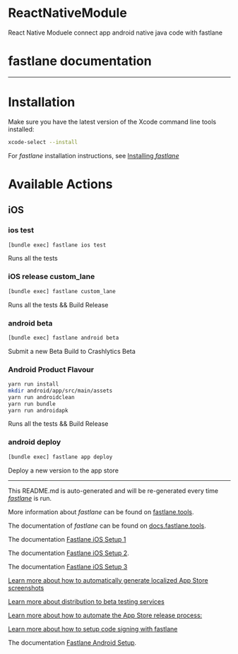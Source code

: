 # ReactNativeModule
 React Native Moduele connect app android native java code with fastlane

# fastlane documentation
----

# Installation

Make sure you have the latest version of the Xcode command line tools installed:

```sh
xcode-select --install
```

For _fastlane_ installation instructions, see [Installing _fastlane_](https://docs.fastlane.tools/#installing-fastlane)

# Available Actions

## iOS

### ios test

```sh
[bundle exec] fastlane ios test
```

Runs all the tests

### iOS release custom_lane

```sh
[bundle exec] fastlane custom_lane
```

Runs all the tests && Build Release

### android beta

```sh
[bundle exec] fastlane android beta
```

Submit a new Beta Build to Crashlytics Beta

### Android Product Flavour

```sh
yarn run install
mkdir android/app/src/main/assets
yarn run androidclean
yarn run bundle
yarn run androidapk
```

Runs all the tests && Build Release

### android deploy

```sh
[bundle exec] fastlane app deploy
```

Deploy a new version to the app store

----

This README.md is auto-generated and will be re-generated every time [_fastlane_](https://fastlane.tools) is run.

More information about _fastlane_ can be found on [fastlane.tools](https://fastlane.tools).

The documentation of _fastlane_ can be found on [docs.fastlane.tools](https://docs.fastlane.tools).

The documentation [Fastlane iOS Setup 1](https://docs.fastlane.tools/getting-started/ios/beta-deployment/#best-practices)

The documentation [Fastlane iOS Setup 2](https://thecodingmachine.github.io/react-native-boilerplate/docs/BetaBuild/).

The documentation [Fastlane iOS Setup 3](https://docs.fastlane.tools/getting-started/cross-platform/react-native/)

[Learn more about how to automatically generate localized App Store screenshots](https://docs.fastlane.tools/getting-started/ios/screenshots/)

[Learn more about distribution to beta testing services](https://docs.fastlane.tools/getting-started/ios/beta-deployment/)

[Learn more about how to automate the App Store release process:](https://docs.fastlane.tools/getting-started/ios/appstore-deployment/)

[Learn more about how to setup code signing with fastlane](https://docs.fastlane.tools/codesigning/getting-started/)

The documentation [Fastlane Android Setup](https://docs.fastlane.tools/getting-started/android/setup/).
